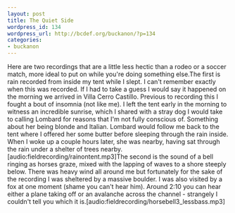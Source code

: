 ```yaml
---
layout: post
title: The Quiet Side
wordpress_id: 134
wordpress_url: http://bcdef.org/buckanon/?p=134
categories:
- buckanon
---
```

Here are two recordings that are a little less hectic than a rodeo or a soccer match, more ideal to put on while you're doing something else.The first is rain recorded from inside my tent while I slept. I can't remember exactly when this was recorded. If I had to take a guess I would say it happened on the morning we arrived in Villa Cerro Castillo. Previous to recording this I fought a bout of insomnia (not like me). I left the tent early in the morning to witness an incredible sunrise, which I shared with a stray dog I would take to calling Lombard for reasons that I'm not fully conscious of. Something about her being blonde and Italian. Lombard would follow me back to the tent where I offered her some butter before sleeping through the rain inside. When I woke up a couple hours later, she was nearby, having sat through the rain under a shelter of trees nearby.[audio:fieldrecording/rainontent.mp3]The second is the sound of a bell ringing as horses graze, mixed with the lapping of waves to a shore steeply below. There was heavy wind all around me but fortunately for the sake of the recording I was sheltered by a massive boulder. I was also visited by a fox at one moment (shame you can't hear him). Around 2:10 you can hear either a plane taking off or an avalanche across the channel - strangely I couldn't tell you which it is.[audio:fieldrecording/horsebell3_lessbass.mp3]
